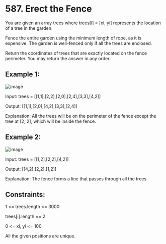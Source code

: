 # 587. Erect the Fence

You are given an array trees where trees[i] = [xi, yi] represents the location of a tree in the garden.

Fence the entire garden using the minimum length of rope, as it is expensive. The garden is well-fenced only if all the trees are enclosed.

Return the coordinates of trees that are exactly located on the fence perimeter. You may return the answer in any order.

## Example 1:
![image](https://github.com/user-attachments/assets/794a1b24-9f0f-47db-8a45-96a1b66c93fe)

Input: trees = [[1,1],[2,2],[2,0],[2,4],[3,3],[4,2]]

Output: [[1,1],[2,0],[4,2],[3,3],[2,4]]

Explanation: All the trees will be on the perimeter of the fence except the tree at [2, 2], which will be inside the fence.

## Example 2:
![image](https://github.com/user-attachments/assets/500fd3ab-f5ed-4fa4-96cd-39940276e8b6)

Input: trees = [[1,2],[2,2],[4,2]]

Output: [[4,2],[2,2],[1,2]]

Explanation: The fence forms a line that passes through all the trees.
 

## Constraints:

1 <= trees.length <= 3000

trees[i].length == 2

0 <= xi, yi <= 100

All the given positions are unique.
